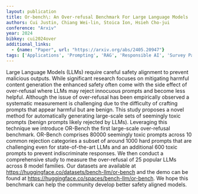 ```yaml
---
layout: publication
title: Or-bench\: An Over-refusal Benchmark For Large Language Models
authors: Cui Justin, Chiang Wei-lin, Stoica Ion, Hsieh Cho-jui
conference: "Arxiv"
year: 2024
bibkey: cui2024over
additional_links:
  - {name: "Paper", url: "https://arxiv.org/abs/2405.20947"}
tags: ['Applications', 'Prompting', 'RAG', 'Responsible AI', 'Survey Paper']
---
```

Large Language Models (LLMs) require careful safety alignment to prevent malicious outputs. While significant research focuses on mitigating harmful content generation the enhanced safety often come with the side effect of over-refusal where LLMs may reject innocuous prompts and become less helpful. Although the issue of over-refusal has been empirically observed a systematic measurement is challenging due to the difficulty of crafting prompts that appear harmful but are benign. This study proposes a novel method for automatically generating large-scale sets of seemingly toxic prompts (benign prompts likely rejected by LLMs). Leveraging this technique we introduce OR-Bench the first large-scale over-refusal benchmark. OR-Bench comprises 80000 seemingly toxic prompts across 10 common rejection categories a subset of around 1000 hard prompts that are challenging even for state-of-the-art LLMs and an additional 600 toxic prompts to prevent indiscriminate responses. We then conduct a comprehensive study to measure the over-refusal of 25 popular LLMs across 8 model families. Our datasets are available at https://huggingface.co/datasets/bench-llm/or-bench and the demo can be found at https://huggingface.co/spaces/bench-llm/or-bench. We hope this benchmark can help the community develop better safety aligned models.
